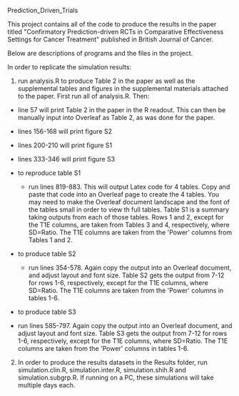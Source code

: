 Prediction_Driven_Trials



This project contains all of the code to produce the results in the paper titled "Confirmatory Prediction-driven RCTs in Comparative Effectiveness Settings for Cancer Treatment" published in British Journal of Cancer.

Below are descriptions of programs and the files in the project.

In order to replicate the simulation results:


1. run analysis.R to produce Table 2 in the paper as well as the supplemental tables and figures in the supplemental materials attached to the paper. First run all of analysis.R. Then:

  - line 57 will print Table 2 in the paper in the R readout. This can then be manually input into Overleaf as Table 2, as was done for the paper.

  - lines 156-168 will print figure S2

  - lines 200-210 will print figure S1

  - lines 333-346 will print figure S3

  - to reproduce table S1

    - run lines 819-883. This will output Latex code for 4 tables. Copy and paste that code into an Overleaf page to create the 4 tables. You may need to make the Overleaf document landscape and the font of the tables small in order to view th full tables. Table S1 is a summary taking outputs from each of those tables. Rows 1 and 2, except for the T1E columns, are taken from Tables 3 and 4, respectively, where SD=Ratio. The T1E columns are taken from the 'Power' columns from Tables 1 and 2.

  - to produce table S2

    - run lines 354-578. Again copy the output into an Overleaf document, and adjust layout and font size. Table S2 gets the output from 7-12 for rows 1-6, respectively, except for the T1E columns, where SD=Ratio. The T1E columns are taken from the 'Power' columns in tables 1-6.

  - to produce table S3

   - run lines 585-797. Again copy the output into an Overleaf document, and adjust layout and font size. Table S3 gets the output from 7-12 for rows 1-6, respectively, except for the T1E columns, where SD=Ratio. The T1E columns are taken from the 'Power' columns in tables 1-6.

2. In order to produce the results datasets in the Results folder, run simulation.clin.R, simulation.inter.R, simulation.shih.R and simulation.subgrp.R. If running on a PC, these simulations will take multiple days each.
